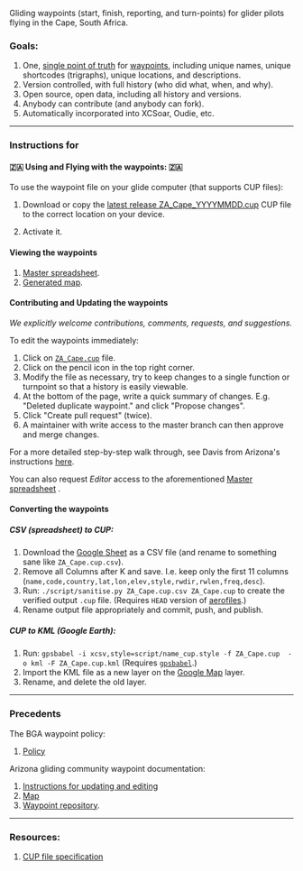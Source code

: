 Gliding waypoints (start, finish, reporting, and turn-points) for glider pilots flying in the Cape, South Africa.

### Goals:

1. One, [single point of truth](https://en.wikipedia.org/wiki/Single_source_of_truth)
for [waypoints](https://xkcd.com/927/), including unique names, unique shortcodes (trigraphs), unique locations, and descriptions.
2. Version controlled, with full history (who did what, when, and why).
3. Open source, open data, including all history and versions.
4. Anybody can contribute (and anybody can fork).
5. Automatically incorporated into XCSoar, Oudie, etc.

---
### Instructions for

#### :south_africa: Using and Flying with the waypoints: :south_africa:
To use the waypoint file on your glide computer (that supports CUP files):

1. Download or copy the [latest release ZA_Cape_YYYYMMDD.cup](../../releases/latest)
   CUP file to the correct location on your device.

2. Activate it.


#### Viewing the waypoints
1. [Master spreadsheet](https://docs.google.com/spreadsheets/d/13YJ6NrfoLhxTgeO8fi1aIT0n_nm4z0_ixXWjndgwzjE/edit#gid=364570956).
2. [Generated map](https://www.google.com/maps/d/u/0/edit?mid=1OdQ9Jp9IcUgXAMa7qQpaBRQReOhAuitc&usp=sharing).

#### Contributing and Updating the waypoints
*We explicitly welcome contributions, comments, requests, and suggestions.*

To edit the waypoints immediately:

1. Click on [`ZA_Cape.cup`](ZA_Cape.cup) file. 
2. Click on the pencil icon in the top right corner.
3. Modify the file as necessary, try to keep changes to a single function or turnpoint so that a history is easily viewable.
4. At the bottom of the page, write a quick summary of changes. E.g. "Deleted duplicate waypoint." and click "Propose changes".
5. Click "Create pull request" (twice). 
6. A maintainer with write access to the master branch can then approve and merge changes.

For a more detailed step-by-step walk through, see Davis from Arizona's instructions
[here](https://docs.google.com/presentation/d/1pMjyXVpgSP-2waq6FuD5_nyMrU_6ApVSMYG6YpMSBvM/edit?usp=sharing).

You can also request *Editor* access to the aforementioned 
[Master spreadsheet](https://docs.google.com/spreadsheets/d/13YJ6NrfoLhxTgeO8fi1aIT0n_nm4z0_ixXWjndgwzjE/edit#gid=364570956)
.


#### Converting the waypoints

##### CSV (spreadsheet) to CUP:

1. Download the [Google Sheet](https://docs.google.com/spreadsheets/d/13YJ6NrfoLhxTgeO8fi1aIT0n_nm4z0_ixXWjndgwzjE/edit#gid=364570956)
as a CSV file (and rename to something sane like `ZA_Cape.cup.csv`).
2. Remove all Columns after K and save. I.e. keep only the first 11 columns 
(`name,code,country,lat,lon,elev,style,rwdir,rwlen,freq,desc`).
3. Run:
    `./script/sanitise.py ZA_Cape.cup.csv ZA_Cape.cup` to create the verified output `.cup` file.
    (Requires `HEAD` version of [aerofiles](https://github.com/csindle/aerofiles).)
4. Rename output file appropriately and commit, push, and publish.

##### CUP to KML (Google Earth):

1. Run:
    `gpsbabel -i xcsv,style=script/name_cup.style -f ZA_Cape.cup  -o kml -F ZA_Cape.cup.kml`
   (Requires [`gpsbabel`](https://www.gpsbabel.org/).)
2. Import the KML file as a new layer on the 
    [Google Map](https://www.google.com/maps/d/u/0/edit?mid=1OdQ9Jp9IcUgXAMa7qQpaBRQReOhAuitc&usp=sharing) layer.
3. Rename, and delete the old layer.

---
### Precedents
The BGA waypoint policy:

1. [Policy](http://www.newportpeace.co.uk/turningpoints.htm)

Arizona gliding community waypoint documentation:

1. [Instructions for updating and editing](https://docs.google.com/presentation/d/1pMjyXVpgSP-2waq6FuD5_nyMrU_6ApVSMYG6YpMSBvM/edit?usp=sharing)
1. [Map](https://www.google.com/maps/d/u/0/edit?mid=1kHawbgbNa_hPMl5rvOVMP27UdMX1PvQ_&ll=32.39213804431958%2C-111.49211784793266&z=11)
1. [Waypoint repository](https://github.com/DavisChappins/AZTurnpoints).

---
### Resources:

1. [CUP file specification](https://downloads.naviter.com/docs/CUP-file-format-description.pdf)

